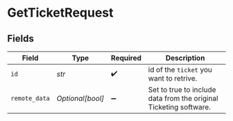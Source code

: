 # GetTicketRequest


## Fields

| Field                                                             | Type                                                              | Required                                                          | Description                                                       |
| ----------------------------------------------------------------- | ----------------------------------------------------------------- | ----------------------------------------------------------------- | ----------------------------------------------------------------- |
| `id`                                                              | *str*                                                             | :heavy_check_mark:                                                | id of the `ticket` you want to retrive.                           |
| `remote_data`                                                     | *Optional[bool]*                                                  | :heavy_minus_sign:                                                | Set to true to include data from the original Ticketing software. |